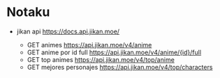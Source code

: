 # Notaku

- jikan api https://docs.api.jikan.moe/

  - GET animes https://api.jikan.moe/v4/anime
  - GET anime por id full https://api.jikan.moe/v4/anime/{id}/full
  - GET top animes https://api.jikan.moe/v4/top/anime
  - GET mejores personajes https://api.jikan.moe/v4/top/characters
